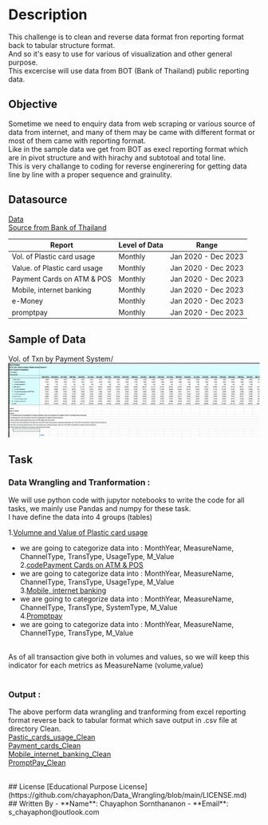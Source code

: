 # Description
This challenge is to clean and reverse data format fron reporting format back to tabular structure format.<br>
And so it's easy to use for various of visualization and other general purpose.<br>
This excercise will use data from BOT (Bank of Thailand) public reporting data.<br>

## Objective
Sometime we need to enquiry data from web scraping or various source of data from internet, and many of them may be came with different format or most of them came with reporting format.<br>
Like in the sample data we get from BOT as execl reporting format which are in pivot structure and with hirachy and subtotoal and total line.<br>
This is very challange to coding for reverse enginerering for getting data line by line with a proper sequence and grainulity.<br>

## Datasource
[Data](https://raw.githubusercontent.com/chayaphon/Data_Wrangling/main/Sources/Data.xlsx)<br>
[Source from Bank of Thailand](https://www.bot.or.th/en/statistics/payment.html)<br>

| Report                         | Level of Data | Range                |
|--------------------------------|---------------|----------------------|
| Vol. of Plastic card usage     |    Monthly    | Jan 2020 - Dec 2023  |
| Value. of Plastic card usage   |    Monthly    | Jan 2020 - Dec 2023  |
| Payment Cards on ATM & POS     |    Monthly    | Jan 2020 - Dec 2023  |
| Mobile, internet banking       |    Monthly    | Jan 2020 - Dec 2023  |
| e-Money                        |    Monthly    | Jan 2020 - Dec 2023  |
| promptpay                      |    Monthly    | Jan 2020 - Dec 2023  |


## Sample of Data
Vol. of Txn by Payment System/ <br>
![Image](https://raw.githubusercontent.com/chayaphon/Data_Wrangling/main/img/ss_sample.png)

## Task
### Data Wrangling and Tranformation :
We will use python code with jupytor notebooks to write the code for all tasks, we mainly use Pandas and numpy for these task.<br>
I have define the data into 4 groups (tables)<br>

1.[Volumne and Value of Plastic card usage](https://github.com/chayaphon/Data_Wrangling/tree/main/Wrangling_Code/data_cleansing_Pastic_cards_usage.ipynb)<br>
- we are going to categorize data into : MonthYear, MeasureName, ChannelType, TransType,  UsageType, M_Value<br>
2.[codePayment Cards on ATM & POS](https://github.com/chayaphon/Data_Wrangling/tree/main/Wrangling_Code/data_cleansing_Payment_cards.ipynb)<br>
- we are going to categorize data into : MonthYear, MeasureName, ChannelType, TransType,  UsageType, M_Value<br>
3.[Mobile, internet banking](https://github.com/chayaphon/Data_Wrangling/tree/main/Wrangling_Code/data_cleansing_Mobile_internet_banking.ipynb)<br>
- we are going to categorize data into : MonthYear, MeasureName, ChannelType, TransType,  SystemType, M_Value<br>
4.[Promptpay](https://github.com/chayaphon/Data_Wrangling/tree/main/Wrangling_Code/data_cleansing_PromptPay.ipynb)<br>
- we are going to categorize data into : MonthYear, MeasureName, ChannelType, TransType, M_Value<br>
<br>
As of all transaction give both in volumes and values, so we will keep this indicator for each metrics as MeasureName (volume,value)<br>
<br>

### Output :
The above perform data wrangling and tranforming from excel reporting format reverse back to tabular format which save output in .csv file at directory Clean.<br>
[Pastic_cards_usage_Clean](https://github.com/chayaphon/Data_Wrangling/tree/main/Clean/Pastic_cards_usage_Clean.csv)<br>
[Payment_cards_Clean](https://github.com/chayaphon/Data_Wrangling/tree/main/Clean/Payment_cards_Clean.csv)<br>
[Mobile_internet_banking_Clean](https://github.com/chayaphon/Data_Wrangling/tree/main/Clean/Mobile_internet_banking_Clean.csv)<br>
[PromptPay_Clean](https://github.com/chayaphon/Data_Wrangling/tree/main/Clean/PromptPay_Clean.csv)<br>

<br>
## License
[Educational Purpose License](https://github.com/chayaphon/Data_Wrangling/blob/main/LICENSE.md)

<br>
## Written By
- **Name**: Chayaphon Sornthananon
- **Email**: s_chayaphon@outlook.com
